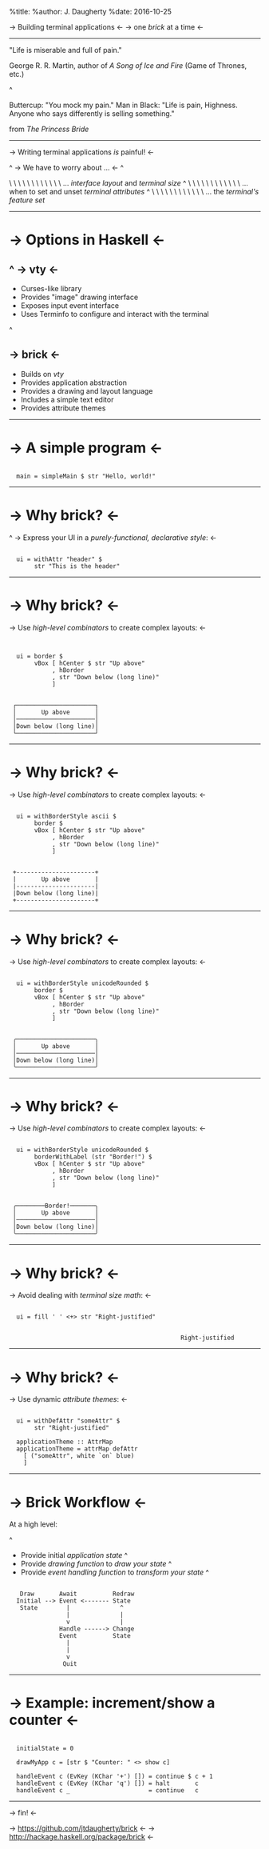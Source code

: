 %title:
%author: J. Daugherty
%date: 2016-10-25









-> Building terminal applications <-
-> one *brick* at a time <-

-------------------------------------------------

"Life is miserable and full of pain."

George R. R. Martin,
author of *A Song of Ice and Fire* (Game of Thrones, etc.)

^

Buttercup:
  "You mock my pain."
Man in Black:
  "Life is pain, Highness. Anyone who says differently is selling
   something."

from *The Princess Bride*

-------------------------------------------------

-> Writing terminal applications _is_ painful! <-

^
-> We have to worry about ... <-
^

\ \ \ \ \ \ \ \ \ \ \ \ ... _interface layout_ and _terminal size_
^
\ \ \ \ \ \ \ \ \ \ \ \ ... when to set and unset _terminal attributes_
^
\ \ \ \ \ \ \ \ \ \ \ \ ... the _terminal's feature set_

-------------------------------------------------

-> Options in Haskell <-
========================

^
-> vty <-
---------

- Curses-like library
- Provides "image" drawing interface
- Exposes input event interface
- Uses Terminfo to configure and interact with the terminal

^

-> brick <-
-----------

- Builds on _vty_
- Provides application abstraction
- Provides a drawing and layout language
- Includes a simple text editor
- Provides attribute themes

-------------------------------------------------

-> A simple program <-
======================

~~~~

  main = simpleMain $ str "Hello, world!"  

~~~~

-------------------------------------------------

-> Why brick? <-
================

^
-> Express your UI in a _purely-functional, declarative style_: <-

~~~

  ui = withAttr "header" $
       str "This is the header"

~~~

-------------------------------------------------

-> Why brick? <-
================

-> Use _high-level combinators_ to create complex layouts: <-

~~~


  ui = border $
       vBox [ hCenter $ str "Up above"
            , hBorder
            , str "Down below (long line)"
            ]

~~~

~~~

 ┌──────────────────────┐
 │       Up above       │
 │──────────────────────│
 │Down below (long line)│
 └──────────────────────┘

~~~

-------------------------------------------------

-> Why brick? <-
================

-> Use _high-level combinators_ to create complex layouts: <-

~~~

  ui = withBorderStyle ascii $
       border $
       vBox [ hCenter $ str "Up above"
            , hBorder
            , str "Down below (long line)"
            ]

~~~

~~~

 +----------------------+
 |       Up above       |
 |----------------------|
 |Down below (long line)|
 +----------------------+

~~~

-------------------------------------------------

-> Why brick? <-
================

-> Use _high-level combinators_ to create complex layouts: <-

~~~

  ui = withBorderStyle unicodeRounded $
       border $
       vBox [ hCenter $ str "Up above"
            , hBorder
            , str "Down below (long line)"
            ]

~~~

~~~

 ╭──────────────────────╮
 │       Up above       │
 │──────────────────────│
 │Down below (long line)│
 ╰──────────────────────╯

~~~

-------------------------------------------------

-> Why brick? <-
================

-> Use _high-level combinators_ to create complex layouts: <-

~~~

  ui = withBorderStyle unicodeRounded $
       borderWithLabel (str "Border!") $
       vBox [ hCenter $ str "Up above"
            , hBorder
            , str "Down below (long line)"
            ]

~~~

~~~

 ╭────────Border!───────╮
 │       Up above       │
 │──────────────────────│
 │Down below (long line)│
 ╰──────────────────────╯

~~~

-------------------------------------------------

-> Why brick? <-
================

-> Avoid dealing with _terminal size math_: <-

~~~

  ui = fill ' ' <+> str "Right-justified"

~~~

~~~

                                                Right-justified

~~~

-------------------------------------------------

-> Why brick? <-
================

-> Use dynamic _attribute themes_: <-

~~~

  ui = withDefAttr "someAttr" $
       str "Right-justified"

  applicationTheme :: AttrMap
  applicationTheme = attrMap defAttr
    [ ("someAttr", white `on` blue)
    ]

~~~
-------------------------------------------------

-> Brick Workflow <-
====================

At a high level:

^
- Provide initial _application state_
^
- Provide _drawing function_ to _draw your state_
^
- Provide _event handling function_ to _transform your state_
^

~~~

   Draw       Await          Redraw
  Initial --> Event <------- State
   State        |              ^
                |              |
                v              |
              Handle ------> Change
              Event          State
                |
                |
                v
               Quit

~~~

-------------------------------------------------

-> Example: increment/show a counter <-
=======================================

~~~

  initialState = 0

  drawMyApp c = [str $ "Counter: " <> show c]

  handleEvent c (EvKey (KChar '+') []) = continue $ c + 1  
  handleEvent c (EvKey (KChar 'q') []) = halt       c
  handleEvent c _                      = continue   c

~~~

-------------------------------------------------

-> fin! <-

-> https://github.com/jtdaugherty/brick <-
-> http://hackage.haskell.org/package/brick <-
